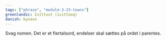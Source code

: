 ```yaml
---
tags: ["phrase", "module-3-23-towns"]
greenlandic: Ivittuut (ivittooq)
danish: bynavn
---
```

Svag nomen. Det er et flertalsord, endelser skal sættes på ordet i parentes.